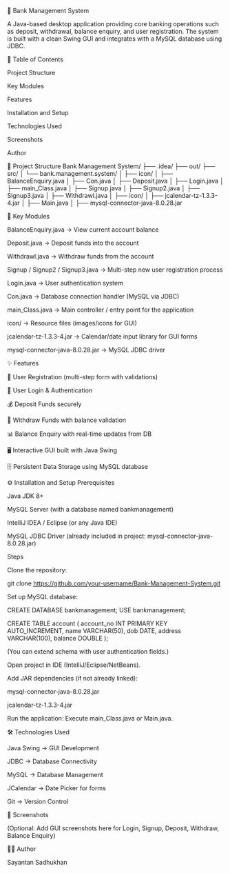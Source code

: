 🏦 Bank Management System

A Java-based desktop application providing core banking operations such as deposit, withdrawal, balance enquiry, and user registration. The system is built with a clean Swing GUI and integrates with a MySQL database using JDBC.

📑 Table of Contents

Project Structure

Key Modules

Features

Installation and Setup

Technologies Used

Screenshots

Author

📂 Project Structure
Bank Management System/
├── .idea/
├── out/
├── src/
│   └── bank.management.system/
│       ├── icon/
│       ├── BalanceEnquiry.java
│       ├── Con.java
│       ├── Deposit.java
│       ├── Login.java
│       ├── main_Class.java
│       ├── Signup.java
│       ├── Signup2.java
│       ├── Signup3.java
│       ├── Withdrawl.java
│   ├── icon/
│   ├── jcalendar-tz-1.3.3-4.jar
│   ├── Main.java
│   ├── mysql-connector-java-8.0.28.jar

🔑 Key Modules

BalanceEnquiry.java → View current account balance

Deposit.java → Deposit funds into the account

Withdrawl.java → Withdraw funds from the account

Signup / Signup2 / Signup3.java → Multi-step new user registration process

Login.java → User authentication system

Con.java → Database connection handler (MySQL via JDBC)

main_Class.java → Main controller / entry point for the application

icon/ → Resource files (images/icons for GUI)

jcalendar-tz-1.3.3-4.jar → Calendar/date input library for GUI forms

mysql-connector-java-8.0.28.jar → MySQL JDBC driver

✨ Features

📝 User Registration (multi-step form with validations)

🔐 User Login & Authentication

💰 Deposit Funds securely

💸 Withdraw Funds with balance validation

📊 Balance Enquiry with real-time updates from DB

🖥️ Interactive GUI built with Java Swing

🗄️ Persistent Data Storage using MySQL database

⚙️ Installation and Setup
Prerequisites

Java JDK 8+

MySQL Server (with a database named bankmanagement)

IntelliJ IDEA / Eclipse (or any Java IDE)

MySQL JDBC Driver (already included in project: mysql-connector-java-8.0.28.jar)

Steps

Clone the repository:

git clone https://github.com/your-username/Bank-Management-System.git


Set up MySQL database:

CREATE DATABASE bankmanagement;
USE bankmanagement;

CREATE TABLE account (
    account_no INT PRIMARY KEY AUTO_INCREMENT,
    name VARCHAR(50),
    dob DATE,
    address VARCHAR(100),
    balance DOUBLE
);


(You can extend schema with user authentication fields.)

Open project in IDE (IntelliJ/Eclipse/NetBeans).

Add JAR dependencies (if not already linked):

mysql-connector-java-8.0.28.jar

jcalendar-tz-1.3.3-4.jar

Run the application:
Execute main_Class.java or Main.java.

🛠️ Technologies Used

Java Swing → GUI Development

JDBC → Database Connectivity

MySQL → Database Management

JCalendar → Date Picker for forms

Git → Version Control

📸 Screenshots

(Optional: Add GUI screenshots here for Login, Signup, Deposit, Withdraw, Balance Enquiry)

👨‍💻 Author

Sayantan Sadhukhan
